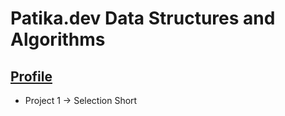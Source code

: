 # Patika.dev Data Structures and Algorithms

## [Profile](https://app.patika.dev/oguzhaniptes)

- Project 1 -> Selection Short 